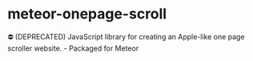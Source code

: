 # meteor-onepage-scroll
:no_entry: (DEPRECATED) JavaScript library for creating an Apple-like one page scroller website. - Packaged for Meteor

